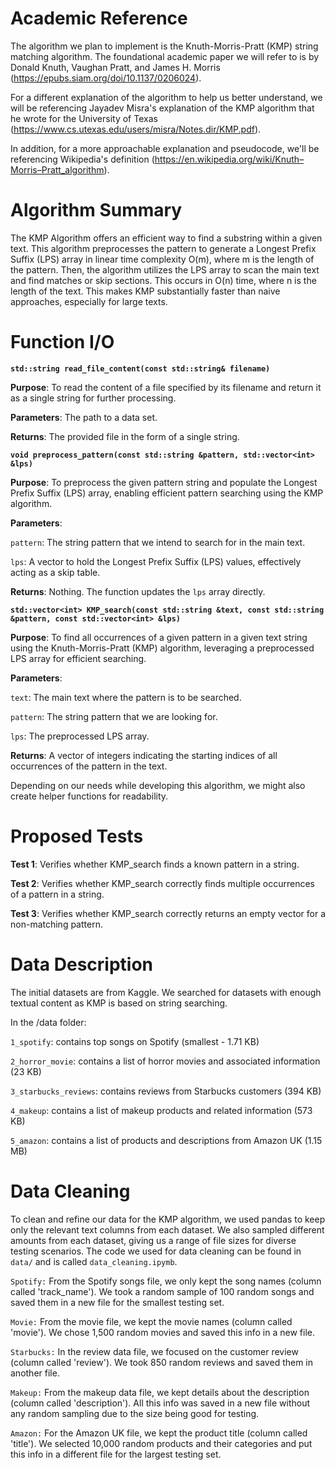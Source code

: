 # Academic Reference
The algorithm we plan to implement is the Knuth-Morris-Pratt (KMP) string matching algorithm. The foundational academic paper we will refer to is by Donald Knuth, Vaughan Pratt, and James H. Morris (https://epubs.siam.org/doi/10.1137/0206024).

For a different explanation of the algorithm to help us better understand, we will be referencing Jayadev Misra's explanation of the KMP algorithm that he wrote for the University of Texas (https://www.cs.utexas.edu/users/misra/Notes.dir/KMP.pdf).

In addition, for a more approachable explanation and pseudocode, we'll be referencing Wikipedia's definition (https://en.wikipedia.org/wiki/Knuth–Morris–Pratt_algorithm).

# Algorithm Summary
The KMP Algorithm offers an efficient way to find a substring within a given text. This algorithm preprocesses the pattern to generate a Longest Prefix Suffix (LPS) array in linear time complexity O(m), where m is the length of the pattern. Then, the algorithm utilizes the LPS array to scan the main text and find matches or skip sections. This occurs in O(n) time, where n is the length of the text. This makes KMP substantially faster than naive approaches, especially for large texts.

# Function I/O
**`std::string read_file_content(const std::string& filename)`**

**Purpose**: To read the content of a file specified by its filename and return it as a single string for further processing.

**Parameters**: The path to a data set.

**Returns**: The provided file in the form of a single string.


**`void preprocess_pattern(const std::string &pattern, std::vector<int> &lps)`**

**Purpose**: To preprocess the given pattern string and populate the Longest Prefix Suffix (LPS) array, enabling efficient pattern searching using the KMP algorithm.

**Parameters**:

`pattern`: The string pattern that we intend to search for in the main text.

`lps`: A vector to hold the Longest Prefix Suffix (LPS) values, effectively acting as a skip table.
  
**Returns**: Nothing. The function updates the `lps` array directly.


**`std::vector<int> KMP_search(const std::string &text, const std::string &pattern, const std::vector<int> &lps)`**

**Purpose**: To find all occurrences of a given pattern in a given text string using the Knuth-Morris-Pratt (KMP) algorithm, leveraging a preprocessed LPS array for efficient searching.

**Parameters**:

`text`: The main text where the pattern is to be searched.

`pattern`: The string pattern that we are looking for.

`lps`: The preprocessed LPS array.
  
**Returns**: A vector of integers indicating the starting indices of all occurrences of the pattern in the text.

Depending on our needs while developing this algorithm, we might also create helper functions for readability.

# Proposed Tests
**Test 1**: Verifies whether KMP_search finds a known pattern in a string.

**Test 2**: Verifies whether KMP_search correctly finds multiple occurrences of a pattern in a string.

**Test 3**: Verifies whether KMP_search correctly returns an empty vector for a non-matching pattern.

# Data Description

The initial datasets are from Kaggle. We searched for datasets with enough textual content as KMP is based on string searching.

In the /data folder:


`1_spotify`: contains top songs on Spotify (smallest - 1.71 KB)

`2_horror_movie`: contains a list of horror movies and associated information (23 KB)

`3_starbucks_reviews`: contains reviews from Starbucks customers (394 KB)

`4_makeup`: contains a list of makeup products and related information (573 KB)

`5_amazon`: contains a list of products and descriptions from Amazon UK (1.15 MB)


# Data Cleaning

To clean and refine our data for the KMP algorithm, we used pandas to keep only the relevant text columns from each dataset. We also sampled different amounts from each dataset, giving us a range of file sizes for diverse testing scenarios. The code we used for data cleaning can be found in `data/` and is called `data_cleaning.ipymb`.

`Spotify:`
From the Spotify songs file, we only kept the song names (column called 'track_name'). We took a random sample of 100 random songs and saved them in a new file for the smallest testing set.


`Movie:`
From the movie file, we kept the movie names (column called 'movie'). We chose 1,500 random movies and saved this info in a new file.


`Starbucks:`
In the review data file, we focused on the customer review (column called 'review'). We took 850 random reviews and saved them in another file.


`Makeup:`
From the makeup data file, we kept details about the description (column called 'description'). All this info was saved in a new file without any random sampling due to the size being good for testing.


`Amazon:`
For the Amazon UK file, we kept the product title (column called 'title'). We selected 10,000 random products and their categories and put this info in a different file for the largest testing set.
